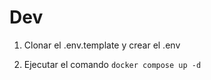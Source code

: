 

# Dev

1. Clonar el .env.template y crear el .env

2. Ejecutar el comando ``docker compose up -d``